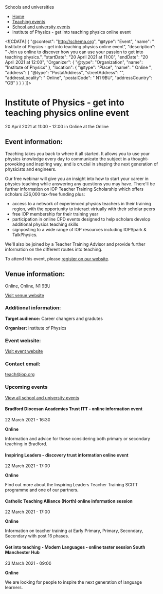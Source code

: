 Schools and universities

*   [Home](/)
*   [Teaching events](/teaching-events)
*   [School and university events](/teaching-events/training-provider-events)
*   Institute of Physics - get into teaching physics online event

<!\[CDATA\[ { "@context": "http://schema.org", "@type": "Event", "name": " Institute of Physics - get into teaching physics online event", "description": " Join us online to discover how you can use your passion to get into teaching physics.", "startDate": "20 April 2021 at 11:00", "endDate": "20 April 2021 at 12:00", "Organizer": { "@type": "Organization", "name": "Institute of Physics" }, "location": { "@type": "Place", "name": " Online ", "address": { "@type": "PostalAddress", "streetAddress": "", "addressLocality": " Online", "postalCode": " N1 9BU", "addressCountry": "GB" } } } \]\]>

Institute of Physics - get into teaching physics online event
=============================================================

20 April 2021 at 11:00 - 12:00 in Online at the Online

Event information:
------------------

Teaching takes you back to where it all started. It allows you to use your physics knowledge every day to communicate the subject in a thought-provoking and inspiring way, and is crucial in shaping the next generation of physicists and engineers.

Our free webinar will give you an insight into how to start your career in physics teaching while answering any questions you may have. There'll be further information on IOP Teacher Training Scholarship which offers scholars £26,000 tax-free funding plus:

*   access to a network of experienced physics teachers in their training region, with the opportunity to interact virtually with their scholar peers
*   free IOP membership for their training year
*   participation in online CPD events designed to help scholars develop additional physics teaching skills
*   signposting to a wide range of IOP resources including IOPSpark & TalkPhysics.

We'll also be joined by a Teacher Training Advisor and provide further information on the different routes into teaching.

To attend this event, please [register on our website](https://attendee.gotowebinar.com/register/2725314805374211084?source=DfE+Events).

Venue information:
------------------

Online, Online, N1 9BU

[Visit venue website](https://www.iop.org/about/support-grants/iop-teacher-training-scholarships "Online")

### Additional information:

**Target audience:** Career changers and gradutes

**Organiser:** Institute of Physics

### Event website:

[Visit event website](https://attendee.gotowebinar.com/register/2725314805374211084?source=DfE+Events)

### Contact email:

[teach@iop.org](mailto:teach@iop.org)

### Upcoming events

[View all school and university events](/teaching-events/training-provider-events)

[](/teaching-events/training-provider-events/210322-bradford-diocesan-academies-trust-itt-online-information-event)

#### Bradford Diocesan Academies Trust ITT - online information event

22 March 2021 - 16:30

**Online**

Information and advice for those considering both primary or secondary teaching in Bradford.

[](/teaching-events/training-provider-events/210322-inspiring-leaders-discovery-trust-information-online-event)

#### Inspiring Leaders - discovery trust information online event

22 March 2021 - 17:00

**Online**

Find out more about the Inspiring Leaders Teacher Training SCITT programme and one of our partners.

[](/teaching-events/training-provider-events/210322-catholic-teaching-alliance-north-online-information-session)

#### Catholic Teaching Alliance (North) online information session

22 March 2021 - 17:00

**Online**

Information on teacher training at Early Primary, Primary, Secondary, Secondary with post 16 phases.

[](/teaching-events/training-provider-events/210323-get-into-teaching-modern-languages-online-taster-session-south-manchester-hub)

#### Get into teaching - Modern Languages - online taster session South Manchester Hub

23 March 2021 - 09:00

**Online**

We are looking for people to inspire the next generation of language learners.